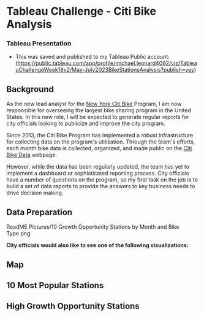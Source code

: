 # Tableau Challenge - Citi Bike Analysis






### Tableau Presentation

* This was saved and published to my Tableau Public account: (https://public.tableau.com/app/profile/michael.leonard4092/viz/TableauChallengeWeek18v2/May-July2023BikeStationsAnalysis?publish=yes)

## Background

As the new lead analyst for the [New York Citi Bike](https://en.wikipedia.org/wiki/Citi_Bike) Program, I am now responsible for overseeing the largest bike sharing program in the United States. In this new role, I will be expected to generate regular reports for city officials looking to publicize and improve the city program.

Since 2013, the Citi Bike Program has implemented a robust infrastructure for collecting data on the program's utilization. Through the team's efforts, each month bike data is collected, organized, and made public on the [Citi Bike Data](https://www.citibikenyc.com/system-data) webpage.

However, while the data has been regularly updated, the team has yet to implement a dashboard or sophisticated reporting process. City officials have a number of questions on the program, so my first task on the job is to build a set of data reports to provide the answers to key business needs to drive decision making. 

## Data Preparation


ReadME Pictures/10 Growth Opportunity Stations by Month and Bike Type.png


**City officials would also like to see one of the following visualizations:**




## Map



## 10 Most Popular Stations

## High Growth Opportunity Stations    


